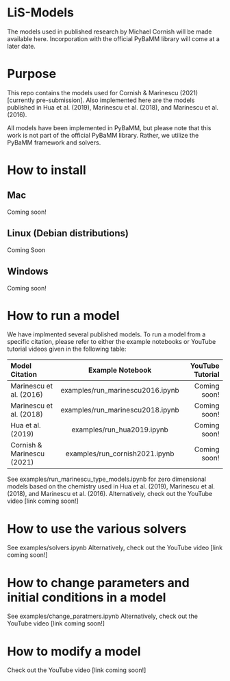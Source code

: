 # LiS-Models
The models used in published research by Michael Cornish will be made available here. Incorporation with the official PyBaMM library will come at a later date. 

# Purpose
This repo contains the models used for Cornish & Marinescu (2021) [currently pre-submission]. Also implemented here are the models published in Hua et al. (2019), Marinescu et al. (2018), and Marinescu et al. (2016).

All models have been implemented in PyBaMM, but please note that this work is not part of the official PyBaMM library. Rather, we utilize the PyBaMM framework and solvers. 

# How to install
## Mac
Coming soon!
## Linux (Debian distributions)
Coming Soon
## Windows
Coming soon!

# How to run a model
We have implmented several published models. To run a model from a specific citation, please refer to either the example notebooks or YouTube tutorial videos given in the following table:

| Model Citation       | Example Notebook     | YouTube Tutorial     |
| :------------- | :----------: | -----------: |
|  Marinescu et al. (2016) | examples/run_marinescu2016.ipynb   | Coming soon!    |
|  Marinescu et al. (2018) | examples/run_marinescu2018.ipynb   | Coming soon!    |
|  Hua et al. (2019) | examples/run_hua2019.ipynb   | Coming soon!    |
|  Cornish & Marinescu (2021) | examples/run_cornish2021.ipynb   | Coming soon!    |

See examples/run_marinescu_type_models.ipynb for zero dimensional models based on the chemistry used in Hua et al. (2019), Marinescu et al. (2018), and Marinescu et al. (2016).
Alternatively, check out the YouTube video <here> [link coming soon!]

# How to use the various solvers
See examples/solvers.ipynb
Alternatively, check out the YouTube video <here> [link coming soon!]

# How to change parameters and initial conditions in a model
See examples/change_paratmers.ipynb
Alternatively, check out the YouTube video <here> [link coming soon!]

# How to modify a model
Check out the YouTube video <here> [link coming soon!]


